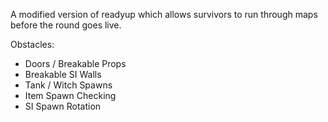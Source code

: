 A modified version of readyup which allows survivors to run through maps before the round goes live.

Obstacles:
- Doors / Breakable Props
- Breakable SI Walls
- Tank / Witch Spawns
- Item Spawn Checking
- SI Spawn Rotation